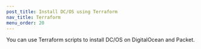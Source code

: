```yaml
---
post_title: Install DC/OS using Terraform
nav_title: Terraform
menu_order: 20
---
```


You can use Terraform scripts to install DC/OS on DigitalOcean and Packet.
